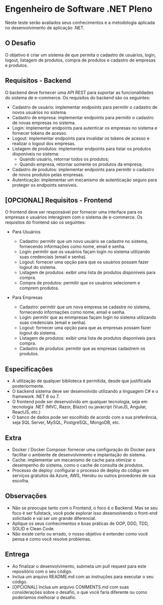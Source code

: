 # Engenheiro de Software .NET Pleno

Neste teste serão avaliados seus conhecimentos e a metodologia aplicada no desenvolvimento de aplicação .NET.

## O Desafio

O objetivo é criar um sistema de que permita o cadastro de usuários, login, logout, listagem de produtos, compra de produtos e cadastro de empresas e produtos.
## Requisitos - Backend
O backend deve fornecer uma API REST para suportar as funcionalidades do sistema de e-commerce. Os requisitos do backend são os seguintes:

- Cadastro de usuário: implementar endpoints para permitir o cadastro de novos usuários no sistema.
- Cadastro de empresa: implementar endpoints para permitir o cadastro de novas empresas no sistema.
- Login: implementar endpoints para autenticar os empresas no sistema e fornecer tokens de acesso.
- Logout: implementar endpoints para invalidar os tokens de acesso e realizar o logout dos empresas.
- Listagem de produtos: implementar endpoints para listar os produtos disponíveis no sistema:
    - Quando usuário, retornar todos os produtos;
    - Quando empresa, retornar somente os produtos da empresa;
- Cadastro de produtos: implementar endpoints para permitir o cadastro de novos produtos pelas empresas.
- Autenticação: implementar um mecanismo de autenticação seguro para proteger os endpoints sensíveis.

## [OPCIONAL] Requisitos - Frontend
O frontend deve ser responsável por fornecer uma interface para os empresas e usuários interagirem com o sistema de e-commerce. Os requisitos do frontend são os seguintes:

- Para Usuários
    - Cadastro: permitir que um novo usuário se cadastre no sistema, fornecendo informações como nome, email e senha.
    - Login: permitir que os usuários façam login no sistema utilizando suas credenciais (email e senha).
    - Logout: fornecer uma opção para que os usuários possam fazer logout do sistema.
    - Listagem de produtos: exibir uma lista de produtos disponíveis para compra.
    - Compra de produtos: permitir que os usuários selecionem e comprem produtos.    

- Para Empresas
    - Cadastro: permitir que um nova empresa se cadastre no sistema, fornecendo informações como nome, email e senha.
    - Login: permitir que as emmpresas façam login no sistema utilizando suas credenciais (email e senha).
    - Logout: fornecer uma opção para que as empresas possam fazer logout do sistema.
    - Listagem de produtos: exibir uma lista de produtos disponíveis para compra.
    - Cadastro de produtos: permitir que as empresas cadastrem os produtos.

## Especificações
- A utilização de qualquer biblioteca é permitida, desde que justificada posteriormente.
- O backend sistema deve ser desenvolvido utilizando a linguagem C# e o framework .NET 6 ou 7.
- O frontend pode ser desenvolvido em qualquer tecnologia, seja em tecnologia .NET (MVC, Razor, Blazor) ou javacript (VueJS, Angular, ReactJS, etc.)
- O banco de dados pode ser escolhido de acordo com a sua preferência, seja SQL Server, MySQL, PostgreSQL, MongoDB, etc.

## Extra
- Docker / Docker Compose: fornecer uma configuração do Docker para facilitar o ambiente de desenvolvimento e implantação do sistema.
- Cache: implementar um mecanismo de cache para otimizar o desempenho do sistema, como o cache de consulta de produtos.
- Processo de deploy: configurar o processo de deploy do código em serviços gratuitos da Azure, AWS, Heroku ou outros provedores de sua escolha.

## Observações
- Não se preocupe tanto com o Frontend, o foco é o Backend. Mas se seu foco é ser fullstack, você pode explorar isso desenvolvendo o front-end solicitado e vai ser um grande diferencial.
- Aplique os seus conhecimentos e boas práticas de OOP, DDD, TDD, SOLID e Clean Code.
- Não existe certo ou errado, o nosso objetivo é entender como você pensa e como você resolve problemas.

## Entrega
- Ao finalizar o desenvolvimento, submeta um pull request para este repositório com o seu código.
- Inclua um arquivo README.md com as instruções para executar o seu código.
- [OPCIONAL] Inclua um arquivo COMMENTS.md com suas considerações sobre o desafio, o que você faria diferente ou como poderíamos melhorar o desafio.
